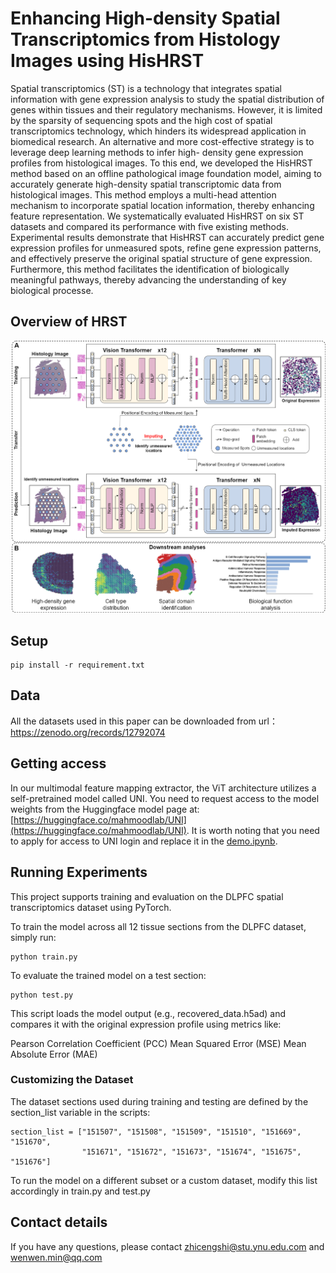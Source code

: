 # Enhancing High-density Spatial Transcriptomics from Histology Images using HisHRST
Spatial transcriptomics (ST) is a technology that integrates spatial information with gene expression analysis to study
the spatial distribution of genes within tissues and their regulatory mechanisms. However, it is limited by the sparsity
of sequencing spots and the high cost of spatial transcriptomics technology, which hinders its widespread application in
biomedical research. An alternative and more cost-effective strategy is to leverage deep learning methods to infer high-
density gene expression profiles from histological images. To this end, we developed the HisHRST method based on an
offline pathological image foundation model, aiming to accurately generate high-density spatial transcriptomic data from
histological images. This method employs a multi-head attention mechanism to incorporate spatial location information,
thereby enhancing feature representation. We systematically evaluated HisHRST on six ST datasets and compared its
performance with five existing methods. Experimental results demonstrate that HisHRST can accurately predict gene
expression profiles for unmeasured spots, refine gene expression patterns, and effectively preserve the original spatial
structure of gene expression. Furthermore, this method facilitates the identification of biologically meaningful pathways,
thereby advancing the understanding of key biological processe.


## Overview of HRST

![](model.png)

## Setup
```
pip install -r requirement.txt
```

## Data
All the datasets used in this paper can be downloaded from url：https://zenodo.org/records/12792074

## Getting access
In our multimodal feature mapping extractor, the ViT architecture utilizes a self-pretrained model called UNI. You need to request access to the model weights from the Huggingface model page at:[https://huggingface.co/mahmoodlab/UNI](https://huggingface.co/mahmoodlab/UNI). It is worth noting that you need to apply for access to UNI login and replace it in the [demo.ipynb](demo.ipynb).

## Running Experiments

This project supports training and evaluation on the DLPFC spatial transcriptomics dataset using PyTorch.

To train the model across all 12 tissue sections from the DLPFC dataset, simply run:

```
python train.py
```
To evaluate the trained model on a test section:

```
python test.py
```

This script loads the model output (e.g., recovered_data.h5ad) and compares it with the original expression profile using metrics like:

Pearson Correlation Coefficient (PCC)  Mean Squared Error (MSE)  Mean Absolute Error (MAE)

### Customizing the Dataset
The dataset sections used during training and testing are defined by the section_list variable in the scripts:
```
section_list = ["151507", "151508", "151509", "151510", "151669", "151670", 
                "151671", "151672", "151673", "151674", "151675", "151676"]
```
To run the model on a different subset or a custom dataset, modify this list accordingly in train.py and test.py

## Contact details

If you have any questions, please contact zhicengshi@stu.ynu.edu.com and wenwen.min@qq.com

